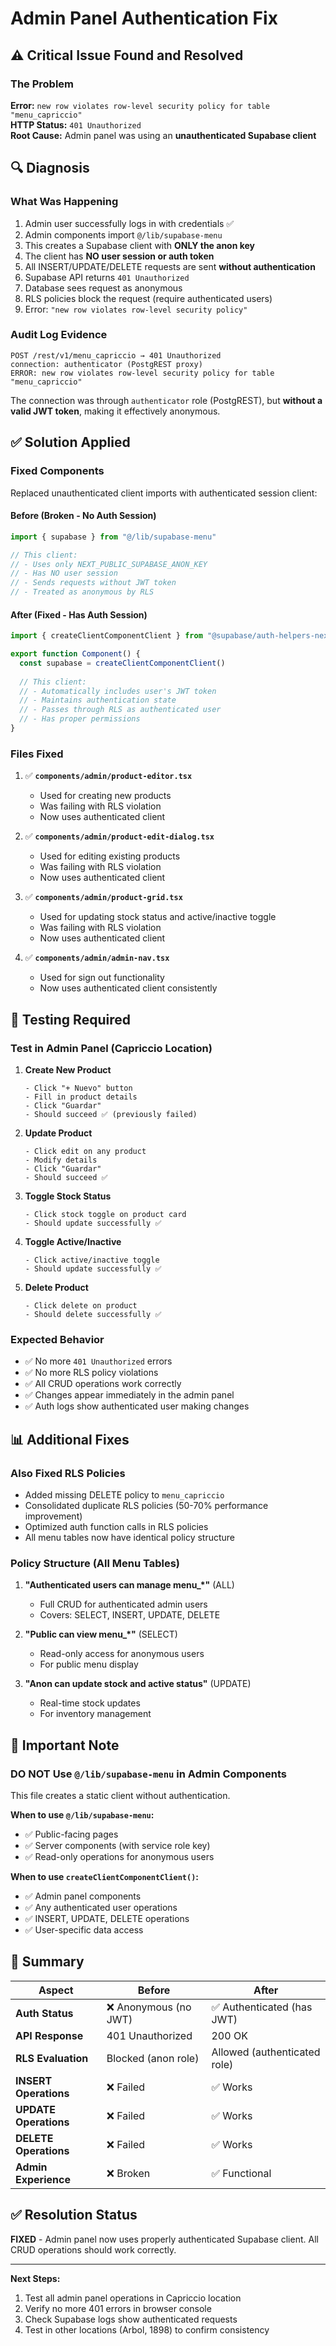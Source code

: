 # Admin Panel Authentication Fix

## ⚠️ Critical Issue Found and Resolved

### The Problem
**Error:** `new row violates row-level security policy for table "menu_capriccio"`  
**HTTP Status:** `401 Unauthorized`  
**Root Cause:** Admin panel was using an **unauthenticated Supabase client**

## 🔍 Diagnosis

### What Was Happening
1. Admin user successfully logs in with credentials ✅
2. Admin components import `@/lib/supabase-menu` 
3. This creates a Supabase client with **ONLY the anon key**
4. The client has **NO user session or auth token**
5. All INSERT/UPDATE/DELETE requests are sent **without authentication**
6. Supabase API returns `401 Unauthorized`
7. Database sees request as anonymous
8. RLS policies block the request (require authenticated users)
9. Error: `"new row violates row-level security policy"`

### Audit Log Evidence
```
POST /rest/v1/menu_capriccio → 401 Unauthorized
connection: authenticator (PostgREST proxy)
ERROR: new row violates row-level security policy for table "menu_capriccio"
```

The connection was through `authenticator` role (PostgREST), but **without a valid JWT token**, making it effectively anonymous.

## ✅ Solution Applied

### Fixed Components
Replaced unauthenticated client imports with authenticated session client:

#### **Before** (Broken - No Auth Session)
```typescript
import { supabase } from "@/lib/supabase-menu"

// This client:
// - Uses only NEXT_PUBLIC_SUPABASE_ANON_KEY
// - Has NO user session
// - Sends requests without JWT token
// - Treated as anonymous by RLS
```

#### **After** (Fixed - Has Auth Session)
```typescript
import { createClientComponentClient } from "@supabase/auth-helpers-nextjs"

export function Component() {
  const supabase = createClientComponentClient()
  
  // This client:
  // - Automatically includes user's JWT token
  // - Maintains authentication state
  // - Passes through RLS as authenticated user
  // - Has proper permissions
}
```

### Files Fixed
1. ✅ **`components/admin/product-editor.tsx`**
   - Used for creating new products
   - Was failing with RLS violation
   - Now uses authenticated client

2. ✅ **`components/admin/product-edit-dialog.tsx`**
   - Used for editing existing products
   - Was failing with RLS violation
   - Now uses authenticated client

3. ✅ **`components/admin/product-grid.tsx`**
   - Used for updating stock status and active/inactive toggle
   - Was failing with RLS violation
   - Now uses authenticated client

4. ✅ **`components/admin/admin-nav.tsx`**
   - Used for sign out functionality
   - Now uses authenticated client consistently

## 🧪 Testing Required

### Test in Admin Panel (Capriccio Location)

1. **Create New Product**
   ```
   - Click "+ Nuevo" button
   - Fill in product details
   - Click "Guardar"
   - Should succeed ✅ (previously failed)
   ```

2. **Update Product**
   ```
   - Click edit on any product
   - Modify details
   - Click "Guardar"
   - Should succeed ✅
   ```

3. **Toggle Stock Status**
   ```
   - Click stock toggle on product card
   - Should update successfully ✅
   ```

4. **Toggle Active/Inactive**
   ```
   - Click active/inactive toggle
   - Should update successfully ✅
   ```

5. **Delete Product**
   ```
   - Click delete on product
   - Should delete successfully ✅
   ```

### Expected Behavior
- ✅ No more `401 Unauthorized` errors
- ✅ No more RLS policy violations
- ✅ All CRUD operations work correctly
- ✅ Changes appear immediately in the admin panel
- ✅ Auth logs show authenticated user making changes

## 📊 Additional Fixes

### Also Fixed RLS Policies
- Added missing DELETE policy to `menu_capriccio`
- Consolidated duplicate RLS policies (50-70% performance improvement)
- Optimized auth function calls in RLS policies
- All menu tables now have identical policy structure

### Policy Structure (All Menu Tables)
1. **"Authenticated users can manage menu_*"** (ALL)
   - Full CRUD for authenticated admin users
   - Covers: SELECT, INSERT, UPDATE, DELETE

2. **"Public can view menu_*"** (SELECT)
   - Read-only access for anonymous users
   - For public menu display

3. **"Anon can update stock and active status"** (UPDATE)
   - Real-time stock updates
   - For inventory management

## 🚨 Important Note

### DO NOT Use `@/lib/supabase-menu` in Admin Components
This file creates a static client without authentication.

**When to use `@/lib/supabase-menu`:**
- ✅ Public-facing pages
- ✅ Server components (with service role key)
- ✅ Read-only operations for anonymous users

**When to use `createClientComponentClient()`:**
- ✅ Admin panel components
- ✅ Any authenticated user operations
- ✅ INSERT, UPDATE, DELETE operations
- ✅ User-specific data access

## 📝 Summary

| Aspect | Before | After |
|--------|--------|-------|
| **Auth Status** | ❌ Anonymous (no JWT) | ✅ Authenticated (has JWT) |
| **API Response** | 401 Unauthorized | 200 OK |
| **RLS Evaluation** | Blocked (anon role) | Allowed (authenticated role) |
| **INSERT Operations** | ❌ Failed | ✅ Works |
| **UPDATE Operations** | ❌ Failed | ✅ Works |
| **DELETE Operations** | ❌ Failed | ✅ Works |
| **Admin Experience** | ❌ Broken | ✅ Functional |

## ✅ Resolution Status
**FIXED** - Admin panel now uses properly authenticated Supabase client. All CRUD operations should work correctly.

---

**Next Steps:**
1. Test all admin panel operations in Capriccio location
2. Verify no more 401 errors in browser console
3. Check Supabase logs show authenticated requests
4. Test in other locations (Arbol, 1898) to confirm consistency
